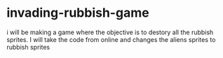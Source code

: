 # invading-rubbish-game
i will be making a game where the objective is to destory all the rubbish sprites. I will take the code from online and changes the aliens sprites to rubbish sprites 
